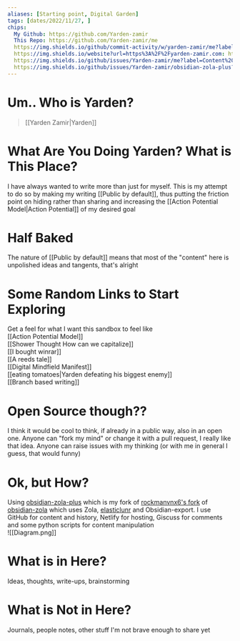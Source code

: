 ```yaml
---
aliases: [Starting point, Digital Garden]
tags: [dates/2022/11/27, ]
chips:
  My Github: https://github.com/Yarden-zamir
  This Repo: https://github.com/Yarden-zamir/me
  https://img.shields.io/github/commit-activity/w/yarden-zamir/me?label=Content%20Commits: https://github.com/Yarden-zamir/me/commits/main
  https://img.shields.io/website?url=https%3A%2F%2Fyarden-zamir.com: https://www.yarden-zamir.com/
  https://img.shields.io/github/issues/Yarden-zamir/me?label=Content%20Issues: https://github.com/Yarden-zamir/me/issues
  https://img.shields.io/github/issues/Yarden-zamir/obsidian-zola-plus?label=Site%20Issues: https://github.com/Yarden-zamir/obsidian-zola-plus/issues
---
```



# Um.. Who is Yarden?
> [[Yarden Zamir|Yarden]]

# What Are You Doing Yarden? What is This Place?
I have always wanted to write more than just for myself. This is my attempt to do so by making my writing [[Public by default]], thus putting the friction point on hiding rather than sharing and increasing the [[Action Potential Model|Action Potential]] of my desired goal

# Half Baked
The nature of [[Public by default]] means that most of the "content" here is unpolished ideas and tangents, that's alright

# Some Random Links to Start Exploring
Get a feel for what I want this sandbox to feel like  
[[Action Potential Model]]  
[[Shower Thought How can we capitalize]]  
[[I bought winrar]]  
[[A reeds tale]]  
[[Digital Mindfield Manifest]]  
[[eating tomatoes|Yarden defeating his biggest enemy]]  
[[Branch based writing]]

# Open Source though??
I think it would be cool to think, if already in a public way, also in an open one. Anyone can "fork my mind" or change it with a pull request, I really like that idea. Anyone can raise issues with my thinking (or with me in general I guess, that would funny)

# Ok, but How?
Using [obsidian-zola-plus](https://github.com/Yarden-zamir/obsidian-zola-plus) which is my fork of [rockmanvnx6's fork](https://github.com/rockmanvnx6/obsidian-zola) of [obsidian-zola](https://github.com/ppeetteerrs/obsidian-zola) which uses Zola, [elasticlunr](http://weixsong.github.io) and Obsidian-export. I use GitHub for content and history, Netlify for hosting, Giscuss for comments and some python scripts for content manipulation  
![[Diagram.png]]

# What is in Here?
Ideas, thoughts, write-ups, brainstorming  

# What is Not in Here?
Journals, people notes, other stuff I'm not brave enough to share yet
